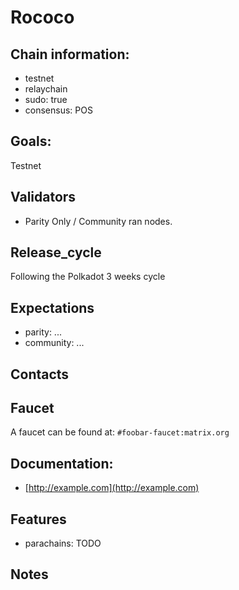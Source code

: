 # Rococo

## Chain information:

- testnet
- relaychain
- sudo: true
- consensus: POS

## Goals:

Testnet

## Validators

- Parity Only / Community ran nodes.

## Release_cycle

Following the Polkadot 3 weeks cycle

## Expectations

- parity: ...
- community: ...


## Contacts



## Faucet

A faucet can be found at: `#foobar-faucet:matrix.org`


## Documentation:

- [http://example.com](http://example.com)


## Features

- parachains: TODO


## Notes


